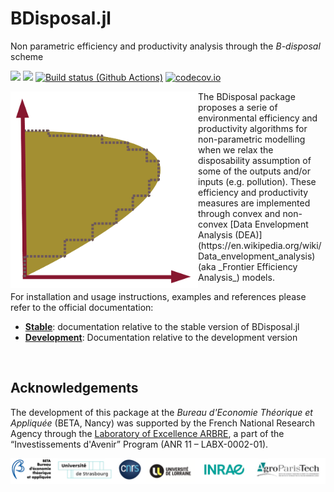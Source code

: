 # BDisposal.jl

Non parametric efficiency and productivity analysis through the _B-disposal_ scheme

[![](https://img.shields.io/badge/docs-stable-blue.svg)](https://sylvaticus.github.io/BDisposal.jl/stable)
[![](https://img.shields.io/badge/docs-dev-blue.svg)](https://sylvaticus.github.io/BDisposal.jl/dev)
[![Build status (Github Actions)](https://github.com/sylvaticus/BDisposal.jl/workflows/CI/badge.svg)](https://github.com/sylvaticus/BDisposal.jl/actions)
[![codecov.io](http://codecov.io/github/sylvaticus/BDisposal.jl/coverage.svg?branch=main)](http://codecov.io/github/sylvaticus/BDisposal.jl?branch=main)

<img src="docs/src/assets//BDisposal_logo.png" width="300" valign="top"  ALIGN="left"  />
The BDisposal package proposes a serie of environmental efficiency and productivity algorithms for non-parametric modelling when we relax the disposability assumption of some of the outputs and/or inputs (e.g. pollution). These efficiency and productivity measures are implemented through convex and non-convex [Data Envelopment Analysis (DEA)](https://en.wikipedia.org/wiki/Data_envelopment_analysis) (aka _Frontier Efficiency Analysis_) models.

For installation and usage instructions, examples and references please refer to the official documentation:
- [**Stable**](https://sylvaticus.github.io/BDisposal.jl/stable): documentation relative to the stable version of BDisposal.jl
- [**Development**](https://sylvaticus.github.io/BDisposal.jl/dev): Documentation relative to the development version

<br clear="left" />

## Acknowledgements

The development of this package at the _Bureau d'Economie Théorique et Appliquée_ (BETA, Nancy) was supported by the French National Research Agency through the [Laboratory of Excellence ARBRE](http://mycor.nancy.inra.fr/ARBRE/), a part of the “Investissements d'Avenir” Program (ANR 11 – LABX-0002-01).
 

[![BLogos](docs/src/assets/logos_betaumr.png)](http://www.beta-umr7522.fr/)
